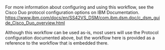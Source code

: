 For more information about configuring and using this workflow, see the Cisco Duo protocol configuration options on IBM Documentation. https://www.ibm.com/docs/en/SS42VS_DSM/com.ibm.dsm.doc/c_dsm_guide_Cisco_Duo_overview.html

Although this workflow can be used as-is, most users will use the Protocol configuration documented above, but the workflow here is provided as a reference to the workflow that is embedded there.
